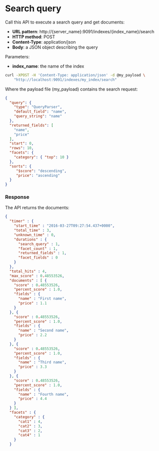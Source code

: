 # Search query

Call this API to execute a search query and get documents:

* **URL pattern**: http://{server_name}:9091/indexes/{index_name}/search
* **HTTP method**: POST
* **Content-Type**: application/json
* **Body**: a JSON object describing the query

Parameters:

* **index_name**: the name of the index

```bash
curl -XPOST -H 'Content-Type: application/json' -d @my_payload \
    "http://localhost:9091/indexes/my_index/search"
```

Where the payload file (my_payload) contains the search request:

```json
{
  "query": {
    "type": "QueryParser",
    "default_field": "name",
    "query_string": "name"
  },
  "returned_fields": [
    "name",
    "price"
  ],
  "start": 0,
  "rows": 10,
  "facets": {
    "category": { "top": 10 }
  },
  "sorts": {
     "$score": "descending",
     "price": "ascending"
  }
}
```

### Response

The API returns the documents:

```json
{
  "timer" : {
    "start_time" : "2016-03-27T09:27:54.437+0000",
    "total_time" : 3,
    "unknown_time" : 0,
    "durations" : {
      "search_query" : 1,
      "facet_count" : 1,
      "returned_fields" : 1,
      "facet_fields" : 0
    }
  },
  "total_hits" : 4,
  "max_score" : 0.48553526,
  "documents" : [ {
    "score" : 0.48553526,
    "percent_score" : 1.0,
    "fields" : {
      "name" : "First name",
      "price" : 1.1
    }
  }, {
    "score" : 0.48553526,
    "percent_score" : 1.0,
    "fields" : {
      "name" : "Second name",
      "price" : 2.2
    }
  }, {
    "score" : 0.48553526,
    "percent_score" : 1.0,
    "fields" : {
      "name" : "Third name",
      "price" : 3.3
    }
  }, {
    "score" : 0.48553526,
    "percent_score" : 1.0,
    "fields" : {
      "name" : "Fourth name",
      "price" : 4.4
    }
  } ],
  "facets" : {
    "category" : {
      "cat1" : 4,
      "cat2" : 3,
      "cat3" : 2,
      "cat4" : 1
    }
  }
```
